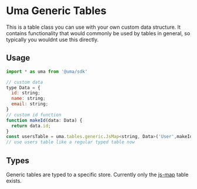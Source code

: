 # Uma Generic Tables

This is a table class you can use with your own custom data structure. It contains functionality that
would commonly be used by tables in general, so typically you wouldnt use this directly.

## Usage

```js
import * as uma from '@uma/sdk'

// custom data
type Data = {
  id: string;
  name: string;
  email: string;
}
// custom id function
function makeId(data: Data) {
  return data.id;
}
const usersTable = uma.tables.generic.JsMap<string, Data>('User',makeId)
// use users table like a regular typed table now
```

## Types

Generic tables are typed to a specific store. Currently only the [js-map](./js-map.ts) table exists.
